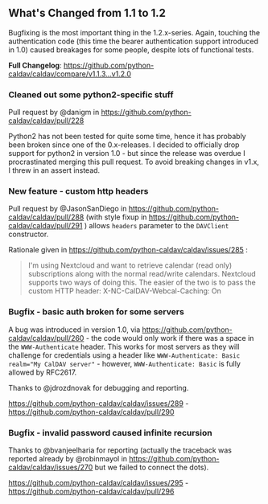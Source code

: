 ## What's Changed from 1.1 to 1.2

Bugfixing is the most important thing in the 1.2.x-series.  Again, touching the authentication code (this time the bearer authentication support introduced in 1.0) caused breakages for some people, despite lots of functional tests.

**Full Changelog**: https://github.com/python-caldav/caldav/compare/v1.1.3...v1.2.0

### Cleaned out some python2-specific stuff

Pull request by @danigm in https://github.com/python-caldav/caldav/pull/228

Python2 has not been tested for quite some time, hence it has probably been broken since one of the 0.x-releases.  I decided to officially drop support for python2 in version 1.0 - but since the release was overdue I procrastinated merging this pull request.  To avoid breaking changes in v1.x, I threw in an assert instead.

### New feature - custom http headers

Pull request by @JasonSanDiego in https://github.com/python-caldav/caldav/pull/288 (with style fixup in https://github.com/python-caldav/caldav/pull/291 ) allows `headers` parameter to the `DAVClient` constructor.

Rationale given in https://github.com/python-caldav/caldav/issues/285 :

> I'm using Nextcloud and want to retrieve calendar (read only) subscriptions along with the normal read/write calendars. Nextcloud supports two ways of doing this. The easier of the two is to pass the custom HTTP header: X-NC-CalDAV-Webcal-Caching: On

### Bugfix - basic auth broken for some servers

A bug was introduced in version 1.0, via https://github.com/python-caldav/caldav/pull/260 - the code would only work if there was a space in the `WWW-Authenticate` header.  This works for most servers as they will challenge for credentials using a header like `WWW-Authenticate: Basic realm="My CalDAV server"` - however, `WWW-Authenticate: Basic` is fully allowed by RFC2617.

Thanks to @jdrozdnovak for debugging and reporting.

https://github.com/python-caldav/caldav/issues/289 - https://github.com/python-caldav/caldav/pull/290

### Bugfix - invalid password caused infinite recursion

Thanks to @bvanjeelharia for reporting (actually the traceback was reported already by @robinmayol in https://github.com/python-caldav/caldav/issues/270 but we failed to connect the dots).

https://github.com/python-caldav/caldav/issues/295 - https://github.com/python-caldav/caldav/pull/296
